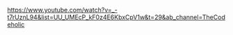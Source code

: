 https://www.youtube.com/watch?v=_-t7rUznL94&list=UU_UMEcP_kF0z4E6KbxCpV1w&t=29&ab_channel=TheCodeholic
